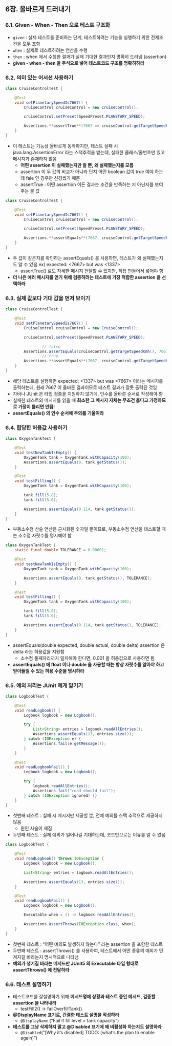 ## 6장. 올바르게 드러내기
### 6.1. Given - When - Then 으로 테스트 구조화

- `given` : 실제 테스트를 준비하는 단계,  테스트하려는 기능을 실행하기 위한 전제조건을 모두 포함
- `when` : 실제로 테스트하려는 연산을 수행
- `then` : when 에서 수행한 결과가 실제 기대한 결과인지 명확히 드러냄 (assertion)
- **given - when - then 을 주석으로 넣어 테스트코드 구조를 명확히하라**

### 6.2. 의미 있는 어서션 사용하기

```java
class CruiseControlTest {

    @Test
    void setPlanetarySpeedIs7667() {
        CruiseControl cruiseControl = new CruiseControl();

        cruiseControl.setPreset(SpeedPreset.PLANETARY_SPEED);

        Assertions.**assertTrue**(7667 == cruiseControl.getTargetSpeedKmh());
    }
}
```

- 이 테스트는 기능상 올바르게 동작하지만, 테스트 실패 시 java.lang.AssertionError 라는 스택추적을 받는데, 실패한 클래스/줄번호만 있고 메시지가 존재하지 않음
    - **어떤 assertion 이 실패했는지만 알 뿐, 왜 실패했는지를 모름**
    - assertion 이 두 값의 비교가 아니라 단지 어떤 boolean 값이 true 여야 하는데 fale 인 경우만 신경썼기 때문
    - assertTrue : 어떤 assertion 이든 결과는 조건을 만족하는 지 아닌지를 보여주는 불 값

```java
class CruiseControlTest {

    @Test
    void setPlanetarySpeedIs7667() {
        CruiseControl cruiseControl = new CruiseControl();

        cruiseControl.setPreset(SpeedPreset.PLANETARY_SPEED);

        Assertions.**assertEquals**(7667, cruiseControl.getTargetSpeedKmh());
    }
}
```

- 두 값이 같은지를 확인하는 assertEquals() 를 사용하면, 테스트가 왜 실패했는지도 알 수 있음 ex) expected: <7667> but was <1337>
    - assertTrue() 로도 자세한 메시지 전달할 수 있지만, 직접 만들어서 넣어야 함
- **더 나은 에러 메시지를 얻기 위해 검증하려는 테스트에 가장 적합한 assertion 을 선택하라**

### 6.3. 실제 값보다 기대 값을 먼저 보이기

```java
class CruiseControlTest {

    @Test
    void setPlanetarySpeedIs7667() {
        CruiseControl cruiseControl = new CruiseControl();

        cruiseControl.setPreset(SpeedPreset.PLANETARY_SPEED);

				// false
        Assertions.assertEquals(cruiseControl.getTargetSpeedKmh(), 7667);
				// true
        Assertions.**assertEquals**(7667, cruiseControl.getTargetSpeedKmh());
    }
}
```

- 해당 테스트를 실행하면 expected: <1337> but was <7667> 이라는 메시지를 출력하는데, 원래 7667 이 올바른 결과이므로 테스트 결과가 잘못 출력된 것임
- 자바나 JUnit 은 타입 검증을 지원하지 않기에, 인수를 올바른 순서로 작성해야 함
- 실패한 테스트의 메시지를 읽을 때 **최소한 그 메시지 자체는 무조건 옳다고 가정하므로 가정이 틀리면 안됨!**
- **assertEquals() 의 인수 순서에 주의를 기울여라**

### 6.4. 합당한 허용값 사용하기

```java
class OxygenTankTest {

    @Test
    void testNewTankIsEmpty() {
        OxygenTank tank = OxygenTank.withCapacity(100);
        Assertions.assertEquals(0, tank.getStatus());
    }

    @Test
    void testFilling() {
        OxygenTank tank = OxygenTank.withCapacity(100);

        tank.fill(5.8);
        tank.fill(5.6);

        Assertions.assertEquals(0.114, tank.getStatus());
    }
}
```

- 부동소수점 산술 연산은 근사화된 숫자일 뿐이므로, 부동소수점 연산을 테스트할 때는 소수점 자릿수를 명시해야 함

```java
class OxygenTankTest {
    static final double TOLERANCE = 0.00001;

    @Test
    void testNewTankIsEmpty() {
        OxygenTank tank = OxygenTank.withCapacity(100);

        Assertions.assertEquals(0, tank.getStatus(), TOLERANCE);
    }

    @Test
    void testFilling() {
        OxygenTank tank = OxygenTank.withCapacity(100);

        tank.fill(5.8);
        tank.fill(5.6);

        Assertions.assertEquals(0.114, tank.getStatus(), TOLERANCE);
    }
}
```

- assertEquals(double expected, double actual, double delta) assertion 은 delta 라는 허용값을 지원함
    - 소수점 둘째자리까지 일치해야 한다면, 0.001 을 허용값으로 사용하면 됨
- **assertEquals() 에 float 이나 double 을 사용할 때는 항상 자릿수를 알아야 하고 받아들일 수 있는 허용 수준을 명시하라**

### 6.5. 예외 처리는 JUnit 에게 맡기기

```java
class LogbookTest {

    @Test
    void readLogbook() {
        Logbook logbook = new Logbook();

        try {
            List<String> entries = logbook.readAllEntries();
            Assertions.assertEquals(13, entries.size());
        } catch (IOException e) {
            Assertions.fail(e.getMessage());
        }
    }

    @Test
    void readLogbookFail() {
        Logbook logbook = new Logbook();

        try {
            logbook.readAllEntries();
            Assertions.fail("read should fail");
        } catch (IOException ignored) {}
    }
}
```

- 첫번째 테스트 : 실패 시 메시지만 제공할 뿐, 전체 예외를 스택 추적으로 제공하지 않음
    - 원인 사슬이 깨짐
- 두번째 테스트 : 실제 예외가 일어나길 기대하는데, 코드만으로는 이유를 알 수 없음

```java
class LogbookTest {

    @Test
    void readLogbook() throws IOException {
        Logbook logbook = new Logbook();

        List<String> entries = logbook.readAllEntries();

        Assertions.assertEquals(13, entries.size());
    }

    @Test
    void readLogbookFail() {
        Logbook logbook = new Logbook();

        Executable when = () -> logbook.readAllEntries();

        Assertions.assertThrows(IOException.class, when);
    }
}
```

- 첫번째 테스트 : “어떤 예외도 발생하지 않는다” 라는 assertion 을 포함한 테스트
- 두번째 테스트 : assertThrows() 를 사용하여, 테스트에서 어떤 종류의 예외가 던져지길 바라는지 명시적으로 나타냄
- **예외가 생기길 바라는 메서드만 JUnit5 의 Executable 타입 형태로 assertThrows() 에 전달하라**

### 6.6. 테스트 설명하기

- 테스트코드를 잘설명하기 위해 **메서드명에 상황과 테스트 중인 메서드, 검증할 assertion 을 나타내라**
    - testFill2() → failOverfillTank()
- **@DisplayName 표기로, 간결한 테스트 설명을 작성하라**
    - `@DisplayName` (”Fail if fill level > tank capacity”)
- **테스트를 그냥 삭제하지 말고 @Disabled 표기에 왜 비활성화 하는지도 설명하라**
    - `@Disabled`(”[Why it’s disabled] TODO: [what’s the plan to enable again]”)
